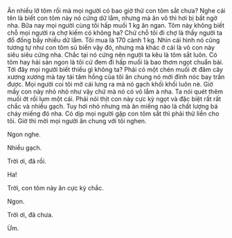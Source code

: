 Ăn nhiều lỡ tôm rồi mà mọi người có bao giờ thử con tôm sắt chưa? Nghe cái tên là biết con tôm này nó cứng dữ lắm, nhưng mà ăn vô thì hơi bị bất ngờ nha. Bữa nay mọi người cùng tôi hấp muối 1 kg ăn ngan. Tôm này không biết chỗ mọi người ra chợ kiếm có không ha? Chứ chỗ tôi đi chợ là thấy người ta đổ đống bấy nhiều dữ lắm. Tôi mua là 170 cành 1 kg. Nhìn cái hình nó cũng tương tự như con tôm sú biển vậy đó, nhưng mà khác ở cái là vỏ con này siêu siêu cứng nha. Chắc tại nó cứng nên người ta kêu là tôm sắt luôn. Có tôm hay hải sản ngon là tôi cứ đem đi hấp muối là bao thơm ngọt chuẩn bài. Tới đây mọi người biết thiếu gì không ta? Phải có một chén muối ớt đâm cây xương xương mà tay tái tâm hồng của tôi ăn chung nó mới đỉnh nóc bay trần được. Mọi người coi tôi mở cái lưng ra mà nó gạch khối khối luôn nè. Giờ mấy con này nhỏ nhỏ như vậy chứ mà nó có vỏ lắm à nha. Ta nói quét thêm muối ớt rồi lụm một cái. Phải nói thịt con này cực kỳ ngọt và đặc biệt rất rất chắc và nhiều gạch. Tuy hơi nhỏ nhưng mà ăn miếng nào là chất lượng bá cháy miếng đó nha. Có dịp mọi người gặp con tôm sắt thì phải thử liền cho tôi. Giờ thì mời mọi người ăn chung với tôi nghen.

Ngon nghe.

Nhiều gạch.

Trời ơi, đã rồi.

Ha!

Trời, con tôm này ăn cực kỳ chắc.

Ngon.

Trời ơi, đã chưa.

Ừm.